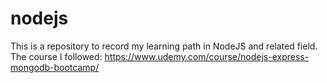 # nodejs

This is a repository to record my learning path in NodeJS and related field. <br/>
The course I followed: https://www.udemy.com/course/nodejs-express-mongodb-bootcamp/ <br/>
